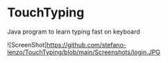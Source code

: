 # TouchTyping
Java program to learn typing fast on keyboard

![ScreenShot]https://github.com/stefano-lenzo/TouchTyping/blob/main/Screenshots/login.JPG
